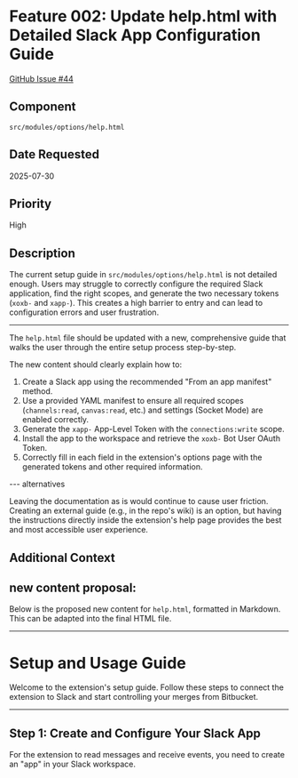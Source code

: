 # Feature 002: Update help.html with Detailed Slack App Configuration Guide

[GitHub Issue #44](https://github.com/JorgeRojo/slack-bitbucket-merge-control-chrome-extension/issues/44)

## Component
`src/modules/options/help.html`

## Date Requested
2025-07-30

## Priority
High

## Description
The current setup guide in `src/modules/options/help.html` is not detailed enough. Users may struggle to correctly configure the required Slack application, find the right scopes, and generate the two necessary tokens (`xoxb-` and `xapp-`). This creates a high barrier to entry and can lead to configuration errors and user frustration.

--- 

The `help.html` file should be updated with a new, comprehensive guide that walks the user through the entire setup process step-by-step.

The new content should clearly explain how to:
1. Create a Slack app using the recommended "From an app manifest" method.
2. Use a provided YAML manifest to ensure all required scopes (`channels:read`, `canvas:read`, etc.) and settings (Socket Mode) are enabled correctly.
3. Generate the `xapp-` App-Level Token with the `connections:write` scope.
4. Install the app to the workspace and retrieve the `xoxb-` Bot User OAuth Token.
5. Correctly fill in each field in the extension's options page with the generated tokens and other required information.

--- alternatives

Leaving the documentation as is would continue to cause user friction. Creating an external guide (e.g., in the repo's wiki) is an option, but having the instructions directly inside the extension's help page provides the best and most accessible user experience.

## Additional Context
new content proposal:
----------

Below is the proposed new content for `help.html`, formatted in Markdown. This can be adapted into the final HTML file.

---

# Setup and Usage Guide

Welcome to the extension's setup guide. Follow these steps to connect the extension to Slack and start controlling your merges from Bitbucket.

---

## **Step 1: Create and Configure Your Slack App**

For the extension to read messages and receive events, you need to create an "app" in your Slack workspace.
